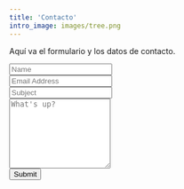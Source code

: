 ```yaml
---
title: 'Contacto'
intro_image: images/tree.png
---
```


Aquí va el formulario y los datos de contacto.

<form name="contact" action="/thank-you/" method="POST" data-netlify="true">
    <input type="hidden" name="form-name" value="contact" />
    <!-- Text input-->
    <div>
        <label for="Name"></label>
        <div>
            <input id="contact-form-name" name="Name" type="text" placeholder="Name" class="form-control input-md" required="" autocomplete="off">
        </div>
    </div>
    <!-- Text input-->
    <div>
        <label for="Email"></label>
        <div>
            <input id="contact-form-email" name="Email" type="email" placeholder="Email Address" required="" autocomplete="off">
        </div>
    </div>
    <!-- Text input-->
    <div>
        <label for="Subject"></label>
        <div>
            <input id="contact-form-subject" name="Subject" type="text" placeholder="Subject" required="" autocomplete="off">
        </div>
    </div>
    <!-- Textarea -->
    <div>
        <label for=""></label>
        <textarea id="contact-form-message" name="Message" placeholder="What's up?" rows="8"></textarea>
    </div>
    <!-- Button -->
    <div>
        <button type="submit" value="Submit" id="Form-submit">Submit</button>
    </div>
</form>
